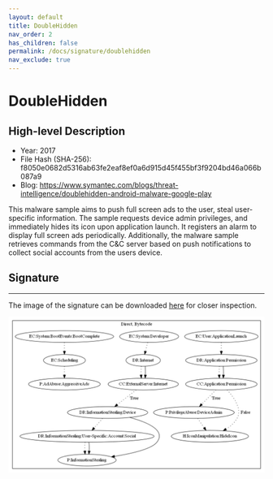 ```yaml
---
layout: default
title: DoubleHidden
nav_order: 2
has_children: false
permalink: /docs/signature/doublehidden
nav_exclude: true
---
```


# DoubleHidden

## High-level Description

* Year: 2017
* File Hash (SHA-256): f8050e0682d5316ab63fe2eaf8ef0a6d915d45f455bf3f9204bd46a066b087a9
* Blog: https://www.symantec.com/blogs/threat-intelligence/doublehidden-android-malware-google-play

This malware sample aims to push full screen ads to the user, steal user-specific information. The sample requests device admin privileges, and immediately hides its icon upon application launch. It registers an alarm to display full screen ads periodically. Additionally, the malware sample retrieves commands from the C&C server based on push notifications to collect social accounts from the users device.

## Signature
---

The image of the signature can be downloaded [here](../../img/signatures/DoubleHidden.png) for closer inspection.

![](../../img/signatures/DoubleHidden.png)
